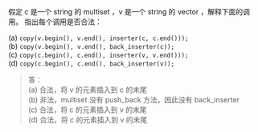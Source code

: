假定 c 是一个 string 的 multiset ，v 是一个 string 的 vector ，解释下面的调用。
指出每个调用是否合法：

(a) `copy(v.begin(), v.end(), inserter(c, c.end()));`  
(b) `copy(v.begin(), v.end(), back_inserter(c));`  
(c) `copy(c.begin(), c.end(), inserter(v, v.end()));`  
(d) `copy(c.begin(), c.end(), back_inserter(v));`  

> 答：  
> (a) 合法，将 v 的元素插入到 c 的末尾  
> (b) 非法，multiset 没有 push_back 方法，因此没有 back_inserter  
> (c) 合法，将 c 的元素插入到 v 的末尾  
> (d) 合法，将 c 的元素插入到 v 的末尾
